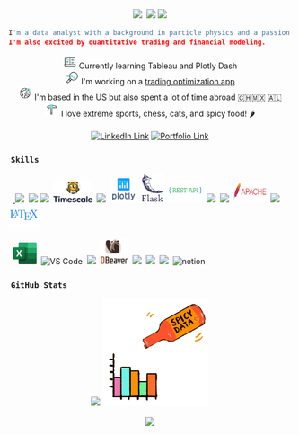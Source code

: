 <div align="center">
    <img src="https://user-images.githubusercontent.com/18350557/176309783-0785949b-9127-417c-8b55-ab5a4333674e.gif" width=50>&nbsp;
    <img src="https://readme-typing-svg.herokuapp.com?font=Roboto+Mono&weight=800&size=28&duration=4000&pause=1500&color=FF591B&background=FF000000&width=715&lines=Hello+World!%7C++Welcome+to+my+GitHub+Profile">
    <img src="https://media.giphy.com/media/du3J3cXyzhj75IOgvA/giphy.gif" width="50">
</div>

```python
I'm a data analyst with a background in particle physics and a passion for data and quantitative analysis. 
I'm also excited by quantitative trading and financial modeling.
```

<div align="center">
    <img src="https://github.com/MitchMedeiros/MitchMedeiros/blob/297c690241747eca3901e7fb5d2fb3fe1e541e81/images/elearn.gif" width="25"> Currently learning Tableau and Plotly Dash
    <br>
    <img src="https://github.com/MitchMedeiros/MitchMedeiros/blob/61537ee093a9681511e8e9288093a713ae484f70/images/optimize.gif" width="25"> I'm working on a <a href=https://backtest.fi>trading optimization app</a>
    <br>
    <img src="https://github.com/MitchMedeiros/MitchMedeiros/blob/4e6e67762c92f63519cdb23d5d7ff9cd2eff05ee/images/earth.gif" width="25"> I'm based in the US but also spent a lot of time abroad 🇨🇭🇲🇽 🇦🇱
    <br> 
    <img src="https://github.com/MitchMedeiros/MitchMedeiros/blob/897d620368d5be0324c2ac470b7ff3cff61a9a55/images/ice_axe.gif" width="25"> I love extreme sports, chess, cats, and spicy food! 🌶️
</div>
    
<div align="center">
    <br>
    <a href="https://www.linkedin.com/in/mitchell-medeiros/">
        <img src="https://img.shields.io/badge/LinkedIn-blue?style=for-the-badge&logo=linkedin&logoColor=white" alt="LinkedIn Link"></a>
    <a href="https://mitchm.net/">
        <img src="https://img.shields.io/badge/Portfolio-dda703?style=for-the-badge&logo=About&logoColor=white" alt="Portfolio Link"></a>
</div>

### &nbsp;`Skills`

<div align="left">
    &nbsp;&nbsp;<a href="https://www.python.org/" target="_blank" rel="noreferrer"> 
        <img src="https://raw.githubusercontent.com/danielcranney/readme-generator/main/public/icons/skills/python-colored.svg" width="44"></a>&nbsp;
    <a href="https://www.mysql.com/" target="_blank" rel="noreferrer">
        <img src="https://cdn.jsdelivr.net/gh/devicons/devicon/icons/mysql/mysql-original-wordmark.svg" width="58"></a>
    <a href="https://www.postgresql.org/" target="_blank" rel="noreferrer">
        <img src="https://raw.githubusercontent.com/danielcranney/readme-generator/main/public/icons/skills/postgresql-colored.svg" width="44"></a>&nbsp;
    <img src="https://github.com/MitchMedeiros/MitchMedeiros/blob/664b3df1516e08ff92baf0053972dd7e979bfb43/images/timescale.png" width="70">&nbsp;
    <img src="https://cdn.jsdelivr.net/gh/devicons/devicon/icons/pandas/pandas-original-wordmark.svg" width="48">&nbsp;
    <img src="https://github.com/MitchMedeiros/MitchMedeiros/blob/a8e9127b995bd88ab5a1ed8fa0159bc90631f9e6/images/plotly.png" width="48">&nbsp;
    <a href="https://flask.palletsprojects.com/en/2.0.x/" target="_blank" rel="noreferrer">
        <img src="https://github.com/MitchMedeiros/MitchMedeiros/blob/127afd4944fe5732f6d76496687e25aa7007156c/images/flask.png" width="40"></a>&nbsp;
    <img src="https://github.com/MitchMedeiros/MitchMedeiros/blob/bfe35ab4179d36e9645c7da3d1a12fd685f46e62/images/rest_api.png" width="60" height="40">&nbsp;
    <a href="https://git-scm.com/" target="_blank" rel="noreferrer">
    <img src="https://raw.githubusercontent.com/danielcranney/readme-generator/main/public/icons/skills/git-colored.svg" width="44"></a>&nbsp;
    <img src="https://cdn.jsdelivr.net/gh/devicons/devicon/icons/docker/docker-plain.svg" width="44">&nbsp;
    <img src="https://github.com/MitchMedeiros/MitchMedeiros/blob/664b3df1516e08ff92baf0053972dd7e979bfb43/images/apache.png" width="58" height="37">&nbsp;
    <img src="https://cdn.jsdelivr.net/gh/devicons/devicon/icons/html5/html5-original.svg" width="40"/>&nbsp;
    <img src="https://github.com/MitchMedeiros/MitchMedeiros/blob/cac9f6b38a08ce51568a84c2ee2e67459ad39fcf/images/latex.png" width="55">
    <br></br>
    &nbsp;&nbsp;<img src="https://github.com/MitchMedeiros/MitchMedeiros/blob/b7394bf710312c6604f79b29cf22c885fc9b37cc/images/excel.svg" width="42">&nbsp;
    <img src="https://cdn.jsdelivr.net/gh/devicons/devicon/icons/vscode/vscode-original.svg" alt="VS Code" width="44"/>&nbsp;
    <img src="https://cdn.jsdelivr.net/gh/devicons/devicon/icons/jupyter/jupyter-original-wordmark.svg" width="44">&nbsp;
    <img src="https://github.com/MitchMedeiros/MitchMedeiros/blob/b7394bf710312c6604f79b29cf22c885fc9b37cc/images/dbeaver.png" height="45" width="50">&nbsp;
    <img src="https://cdn.jsdelivr.net/gh/devicons/devicon/icons/vim/vim-original.svg" width="44">&nbsp;
    <img src="https://cdn.jsdelivr.net/gh/devicons/devicon/icons/linux/linux-original.svg" width="44">&nbsp;
    <img src="https://cdn.jsdelivr.net/gh/devicons/devicon/icons/wordpress/wordpress-plain.svg" width="44">&nbsp;
    <img src="https://user-images.githubusercontent.com/79409258/226091987-3cdf9344-dcfa-4d4e-ad0d-d3ab37c3c4db.png" alt="notion" width="44"/>    
</div>

### &nbsp;`GitHub Stats`

<div align="center">
    <img src="https://streak-stats.demolab.com?user=MitchMedeiros&theme=tokyonight-duo&hide_border=true&border_radius=40">
    <img src="https://github.com/MitchMedeiros/MitchMedeiros/blob/f555577ccb1a171db4ebcfa82f09b643eaf16f55/images/spicy_data.gif" width="190">
    <br></br>
    <img src="https://github-readme-activity-graph.cyclic.app/graph?username=MitchMedeiros&bg_color=00b2ff00&color=b600ff&line=00ccfa90&point=00b2ff&area=true&hide_border=true">
</div>

    
    
    
